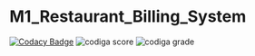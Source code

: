 # M1_Restaurant_Billing_System
[![Codacy Badge](https://app.codacy.com/project/badge/Grade/2e5ffc559d7545d4b3b566a731f389c0)](https://www.codacy.com/gh/SunkaraSivaGanesh/M1_Restaurant_Billing_System/dashboard?utm_source=github.com&amp;utm_medium=referral&amp;utm_content=SunkaraSivaGanesh/M1_Restaurant_Billing_System&amp;utm_campaign=Badge_Grade)
![codiga score](https://api.codiga.io/project/32359/score/svg)
![codiga grade](https://api.codiga.io/project/32359/status/svg)
